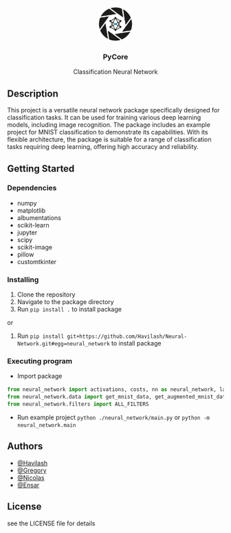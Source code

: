<!-- PROJECT LOGO -->
<br />
<div align="center">
  <a href="https://github.com/Havilash/Neural-Network/edit/main/README.md">
    <img src="logo.svg" alt="Logo" width="80" height="80">
  </a>

  <h3 align="center">PyCore</h3>

  <p align="center">
    Classification Neural Network
  </p>
</div>

## Description

This project is a versatile neural network package specifically designed for classification tasks. It can be used for training various deep learning models, including image recognition. The package includes an example project for MNIST classification to demonstrate its capabilities. With its flexible architecture, the package is suitable for a range of classification tasks requiring deep learning, offering high accuracy and reliability.

## Getting Started

### Dependencies

* numpy
* matplotlib
* albumentations
* scikit-learn
* jupyter
* scipy
* scikit-image
* pillow
* customtkinter

### Installing

1. Clone the repository
2. Navigate to the package directory
3. Run `pip install .` to install package

or 

1. Run `pip install git+https://github.com/Havilash/Neural-Network.git#egg=neural_network` to install package

### Executing program

* Import package
```python
from neural_network import activations, costs, nn as neural_network, layers, gui, constants
from neural_network.data import get_mnist_data, get_augmented_mnist_data, train_test_split
from neural_network.filters import ALL_FILTERS
```
* Run example project `python ./neural_network/main.py` or `python -m neural_network.main`

## Authors
 
* [@Havilash](https://github.com/Havilash)
* [@Gregory](https://github.com/rergr)
* [@Nicolas](https://github.com/Nic01asCT)
* [@Ensar](https://github.com/Ensar05)

## License

see the LICENSE file for details
